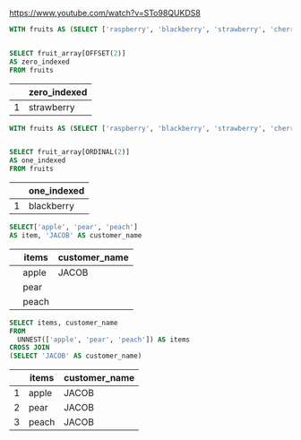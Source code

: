https://www.youtube.com/watch?v=STo98QUKDS8

```sql
WITH fruits AS (SELECT ['raspberry', 'blackberry', 'strawberry', 'cherry'] AS fruit_array)


SELECT fruit_array[OFFSET(2)]
AS zero_indexed
FROM fruits
```

|   | zero_indexed |
|---|--------------|
|1  | strawberry   |

	

```sql
WITH fruits AS (SELECT ['raspberry', 'blackberry', 'strawberry', 'cherry'] AS fruit_array)


SELECT fruit_array[ORDINAL(2)]
AS one_indexed
FROM fruits
```

|   | one_indexed |
|---|--------------|
|1  | blackberry  |

```sql
SELECT['apple', 'pear', 'peach']
AS item, 'JACOB' AS customer_name
```

|  | items | customer_name |
|--|-------|---------------|
|  | apple | JACOB |
|  | pear |  |
|  | peach |  |


```sql
SELECT items, customer_name
FROM 
  UNNEST(['apple', 'pear', 'peach']) AS items
CROSS JOIN 
(SELECT 'JACOB' AS customer_name)
```

|  | items | customer_name |	
|--|-------|---------------|
|1 | apple | JACOB |
|2 | pear | JACOB | 
|3 | peach | JACOB |
